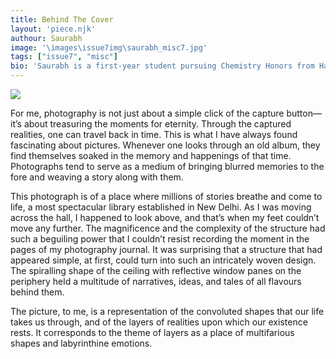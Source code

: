 ```yaml
---
title: Behind The Cover
layout: 'piece.njk'
authour: Saurabh
image: '\images\issue7img\saurabh_misc7.jpg'
tags: ["issue7", "misc"]
bio: 'Saurabh is a first-year student pursuing Chemistry Honors from Hansraj College, Delhi University. His penchant for photography and treasuring memories through his lens makes him wander into places unknown. He is a humble and enthusiastic person who has made his mark internationally by participating and earning accolades in various events and competitions. His workscan be found on instagram <a href = "https://www.instagram.com/saurabhmention" target = "_blank">@saurabhmention </a>'
---
```


<img src = "\images\cover7.jpg" class="piece-image">

For me, photography is not just about a simple click of the capture button—it’s about treasuring the moments for eternity. Through the captured realities, one can travel back in time. This is what I have always found fascinating about pictures. Whenever one looks through an old album, they find themselves soaked in the memory and happenings of that time. Photographs tend to serve as a medium of bringing blurred memories to the fore and weaving a story along with them. 

This photograph is of a place where millions of stories breathe and come to life, a most spectacular library established in New Delhi. As I was moving across the hall, I happened to look above, and that’s when my feet couldn’t move any further. The magnificence and the complexity of the structure had such a beguiling power that I couldn’t resist recording the moment in the pages of my photography journal. It was surprising that a structure that had appeared simple, at first, could turn into such an intricately woven design. The spiralling shape of the ceiling with reflective window panes on the periphery held a multitude of narratives, ideas, and tales of all flavours behind them. 

The picture, to me, is a representation of the convoluted shapes that our life takes us through, and of the layers of realities upon which our existence rests. It corresponds to the theme of layers as a place of multifarious shapes and labyrinthine emotions.